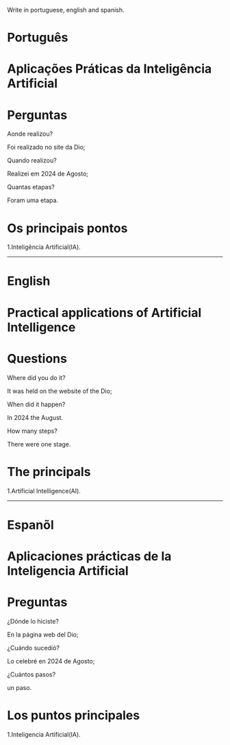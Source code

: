 Write in portuguese, english and spanish.

#  Português

# Aplicações Práticas da Inteligência Artificial

# Perguntas

Aonde realizou?

Foi realizado no site da Dio;

Quando realizou?

Realizei em 2024 de Agosto;

Quantas etapas?

Foram uma etapa.

# Os principais pontos

1.Inteligência Artificial(IA).

--------------------------------------------------------------------------------------------------------------------------------

# English

# Practical applications of Artificial Intelligence


# Questions

Where did you do it?

It was held on the website of the Dio; 

When did it happen?

In 2024 the August.

How many steps?

There were one stage.

# The principals

1.Artificial Intelligence(AI).


--------------------------------------------------------------------------------------------------------------------------------

# Espanõl

#  Aplicaciones prácticas de la Inteligencia Artificial

# Preguntas

¿Dónde lo hiciste?

En la página web del Dio;

¿Cuándo sucedió?

Lo celebré en 2024 de Agosto;

¿Cuántos pasos?

un paso.

# Los puntos principales

1.Inteligencia Artificial(IA).
